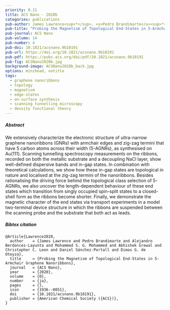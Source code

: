 ```yaml
---
priority: 0.11
title: ACS Nano - 2020b
categories: publications
pub-author: James Lawrence<sup>*</sup>, <u>Pedro Brandimarte</u><sup>*</sup>, Alejandro Berdonces-Layunta, Mohammed S. G. Mohammed, Abhishek Grewal, Christopher C. Leon, Daniel Sánchez-Portal, and Dimas G. de Oteyza
pub-title: "Probing the Magnetism of Topological End-States in 5-Armchair Graphene Nanoribbons"
pub-journal: ACS Nano
pub-volume: 14
pub-number: 4
pub-doi: 10.1021/acsnano.9b10191
pub-url: https://doi.org/10.1021/acsnano.9b10191
pub-pdf: https://pubs.acs.org/doi/pdf/10.1021/acsnano.9b10191
pub-fig: ACSNano2020b.jpg
background-image: ACSNano2020b_back.jpg
options: minihead, notitle
tags:
  - graphene nanoribbons
  - topology
  - magnetism
  - edge-states
  - on-surface synthesis
  - scanning tunnelling microscopy
  - density functional theory
---
```


##### Abstract

We extensively characterize the electronic structure of ultra-narrow graphene nanoribbons (GNRs) with armchair edges and zig-zag termini that have 5 carbon atoms across their width (5-AGNRs), as synthesised on Au(111).
Scanning tunnelling spectroscopy measurements on the ribbons, recorded on both the metallic substrate and a decoupling NaCl layer, show well-defined dispersive bands and in-gap states.
In combination with theoretical calculations, we show how these in-gap states are topological in nature and localised at the zig-zag termini of the nanoribbons.
Besides rationalising the driving force behind the topological class selection of 5-AGNRs, we also uncover the length-dependent behaviour of these end states which transition from singly occupied spin-split states to a closed-shell form as the ribbons become shorter.
Finally, we demonstrate the magnetic character of the end states via transport experiments in a model two-terminal device structure in which the ribbons are suspended between the scanning probe and the substrate that both act as leads.

##### Bibtex citation

```
@Article{Lawrence2020,
  author    = {James Lawrence and Pedro Brandimarte and Alejandro Berdonces-Layunta and Mohammed S. G. Mohammed and Abhishek Grewal and Christopher C. Leon and Daniel Sánchez-Portall and Dimas G. de Oteyza},
  title     = {Probing the Magnetism of Topological End-States in 5-Armchair Graphene Nanoribbons},
  journal   = {ACS Nano},
  year      = {2020},
  volume    = {0},
  number    = {ja},
  pages     = {},
  issn      = {1936--0851},
  doi       = {10.1021/acsnano.9b10191},
  publisher = {American Chemical Society ({ACS})},
}
```
